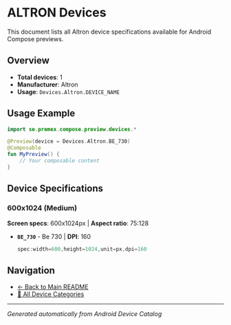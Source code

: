 # ALTRON Devices

This document lists all Altron device specifications available for Android Compose previews.

## Overview

- **Total devices**: 1
- **Manufacturer**: Altron
- **Usage**: `Devices.Altron.DEVICE_NAME`

## Usage Example

```kotlin
import se.premex.compose.preview.devices.*

@Preview(device = Devices.Altron.BE_730)
@Composable
fun MyPreview() {
    // Your composable content
}
```

## Device Specifications

### 600x1024 (Medium)

**Screen specs**: 600x1024px | **Aspect ratio**: 75:128

- **`BE_730`** - Be 730 | **DPI**: 160
  ```kotlin
  spec:width=600,height=1024,unit=px,dpi=160
  ```

## Navigation

- [← Back to Main README](../../README.md)
- [📱 All Device Categories](../README.md)

---
*Generated automatically from Android Device Catalog*
